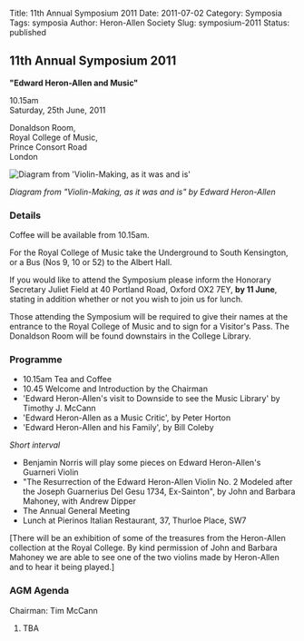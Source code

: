 Title: 11th Annual Symposium 2011
Date: 2011-07-02
Category: Symposia
Tags: symposia
Author: Heron-Allen Society
Slug: symposium-2011
Status: published

## 11th Annual Symposium 2011

**"Edward Heron-Allen and Music"**

10.15am  
Saturday, 25th June, 2011

Donaldson Room,  
Royal College of Music,  
Prince Consort Road  
London

![Diagram from 'Violin-Making, as it was and is'](/images/symposia/violindiagram-large.jpg)

*Diagram from "Violin-Making, as it was and is" by Edward Heron-Allen*

### Details

Coffee will be available from 10.15am.

For the Royal College of Music take the Underground to South Kensington, or a Bus (Nos 9, 10 or 52) to the Albert Hall.

If you would like to attend the Symposium please inform the Honorary Secretary Juliet Field at 40 Portland Road, Oxford OX2 7EY, **by 11 June**, stating in addition whether or not you wish to join us for lunch.

Those attending the Symposium will be required to give their names at the entrance to the Royal College of Music and to sign for a Visitor's Pass. The Donaldson Room will be found downstairs in the College Library.

### Programme

- 10.15am Tea and Coffee
- 10.45 Welcome and Introduction by the Chairman
- 'Edward Heron-Allen's visit to Downside to see the Music Library' by Timothy J. McCann
- 'Edward Heron-Allen as a Music Critic', by Peter Horton
- 'Edward Heron-Allen and his Family', by Bill Coleby

*Short interval*

- Benjamin Norris will play some pieces on Edward Heron-Allen's Guarneri Violin
- "The Resurrection of the Edward Heron-Allen Violin No. 2 Modeled after the Joseph Guarnerius Del Gesu 1734, Ex-Sainton", by John and Barbara Mahoney, with Andrew Dipper
- The Annual General Meeting
- Lunch at Pierinos Italian Restaurant, 37, Thurloe Place, SW7

[There will be an exhibition of some of the treasures from the Heron-Allen collection at the Royal College. By kind permission of John and Barbara Mahoney we are able to see one of the two violins made by Heron-Allen and to hear it being played.]

### AGM Agenda

Chairman: Tim McCann

1. TBA

